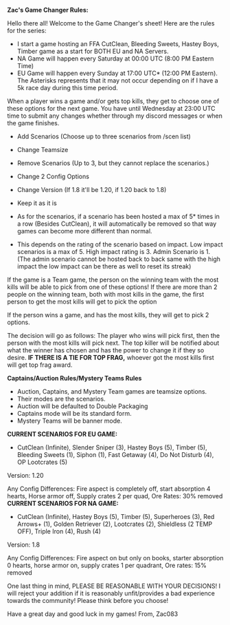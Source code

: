 
**Zac's Game Changer Rules:** 

Hello there all! Welcome to the Game Changer's sheet! Here are the rules for the series:

- I start a game hosting an FFA CutClean, Bleeding Sweets, Hastey Boys, Timber game as a start for BOTH EU and NA Servers. 
- NA Game will happen every Saturday at 00:00 UTC (8:00 PM Eastern Time)
- EU Game will happen every Sunday at 17:00 UTC* (12:00 PM Eastern). The Asterisks represents that it may not occur depending on if I have a 5k race day during this time period. 

When a player wins a game and/or gets top kills, they get to choose one of these options for the next game. You have until Wednesday at 23:00 UTC time to submit any changes whether through my discord messages or when the game finishes.

- Add Scenarios (Choose up to three scenarios from /scen list)
- Change Teamsize
- Remove Scenarios (Up to 3, but they cannot replace the scenarios.)
- Change 2 Config Options
- Change Version (If 1.8 it'll be 1.20, if 1.20 back to 1.8)
- Keep it as it is

- As for the scenarios, if a scenario has been hosted a max of 5* times in a row (Besides CutClean), it will automatically be removed so that way games can become more different than normal.

* This depends on the rating of the scenario based on impact. Low impact scenarios is a max of 5. High impact rating is 3. Admin Scenario is 1. (The admin scenario cannot be hosted back to back same with the high impact the low impact can be there as well to reset its streak) 

If the game is a Team game, the person on the winning team with the most kills will be able to pick from one of these options! If there are more than 2 people on the winning team, both with most kills in the game, the first person to get the most kills will get to pick the option

If the person wins a game, and has the most kills, they will get to pick 2 options.  

The decision will go as follows: The player who wins will pick first, then the person with the most kills will pick next. The top killer will be notified about what the winner has chosen and has the power to change it if they so desire. **IF THERE IS A TIE FOR TOP FRAG,** whoever got the most kills first will get top frag award. 


**Captains/Auction Rules/Mystery Teams Rules**

- Auction, Captains, and Mystery Team games are teamsize options. 
- Their modes are the scenarios. 
- Auction will be defaulted to Double Packaging 
- Captains mode will be its standard form.
- Mystery Teams will be banner mode. 


**CURRENT SCENARIOS FOR EU GAME:**

- CutClean (Infinite), Slender Sniper (3), Hastey Boys (5), Timber (5), Bleeding Sweets (1), Siphon (1), Fast Getaway (4), Do Not Disturb (4), OP Lootcrates (5)

Version: 1.20

Any Config Differences: Fire aspect is completely off, start absorption 4 hearts, Horse armor off, Supply crates 2 per quad, Ore Rates: 30% removed
**CURRENT SCENARIOS FOR NA GAME:**

- CutClean (Infinite), Hastey Boys (5), Timber (5), Superheroes (3), Red Arrows+ (1), Golden Retriever (2), Lootcrates (2), Shieldless (2 TEMP OFF), Triple Iron (4), Rush (4)

Version: 1.8

Any Config Differences: Fire aspect on but only on books, starter absorption 0 hearts, horse armor on, supply crates 1 per quadrant, Ore rates: 15% removed

One last thing in mind, PLEASE BE REASONABLE WITH YOUR DECISIONS! I will reject your addition if it is reasonably unfit/provides a bad experience towards the community! Please think before you choose!

Have a great day and good luck in my games!
From,
Zac083
